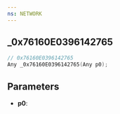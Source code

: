 ```yaml
---
ns: NETWORK
---
```

## _0x76160E0396142765

```c
// 0x76160E0396142765
Any _0x76160E0396142765(Any p0);
```

## Parameters
* **p0**:
